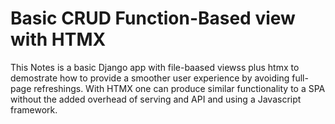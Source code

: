 # Basic CRUD Function-Based view with HTMX  
This Notes is a basic Django app with file-baased viewss plus htmx to demostrate how to provide a smoother user experience by avoiding full-page refreshings. With HTMX one can produce similar functionality to a SPA without the added overhead of serving and API and using a Javascript framework.
